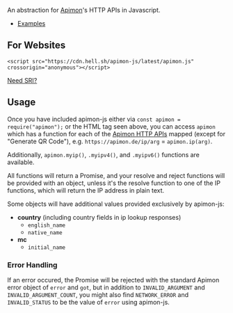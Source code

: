 An abstraction for [Apimon](https://apimon.de/)'s HTTP APIs in Javascript.

- <a href="https://github.com/hell-sh/apimon-js/tree/master/examples" target="_blank">Examples</a>

## For Websites

    <script src="https://cdn.hell.sh/apimon-js/latest/apimon.js" crossorigin="anonymous"></script>

<a href="https://cdn.hell.sh/#apimon-js" target="_blank">Need SRI?</a>

## Usage

Once you have included apimon-js either via `const apimon = require("apimon");` or the HTML tag seen above, you can access `apimon` which has a function for each of the [Apimon HTTP APIs](https://apimon.de/http-apis) mapped (except for "Generate QR Code"), e.g. `https://apimon.de/ip/arg` = `apimon.ip(arg)`.

Additionally, `apimon.myip()`, `.myipv4()`, and `.myipv6()` functions are available.

All functions will return a Promise, and your resolve and reject functions will be provided with an object, unless it's the resolve function to one of the IP functions, which will return the IP address in plain text.

Some objects will have additional values provided exclusively by apimon-js:

- **country** (including country fields in ip lookup responses)
  - `english_name`
  - `native_name`
- **mc**
  - `initial_name`

### Error Handling

If an error occured, the Promise will be rejected with the standard Apimon error object of `error` and `got`, but in addition to `INVALID_ARGUMENT` and `INVALID_ARGUMENT_COUNT`, you might also find `NETWORK_ERROR` and `INVALID_STATUS` to be the value of `error` using apimon-js.
